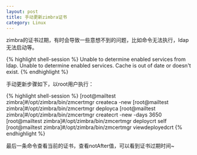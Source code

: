 ```yaml
---
layout: post
title: 手动更新zimbra证书
category: Linux
---
```


zimbra的证书过期，有时会导致一些意想不到的问题，比如命令无法执行，ldap无法启动等。

{% highlight shell-session %}
Unable to determine enabled services from ldap.
Unable to determine enabled services. Cache is out of date or doesn't exist.
{% endhighlight %}

手动更新步骤如下，以root用户执行：

{% highlight shell-session %}
[root@mailtest zimbra]#/opt/zimbra/bin/zmcertmgr createca -new 
[root@mailtest zimbra]#/opt/zimbra/bin/zmcertmgr deployca 
[root@mailtest zimbra]#/opt/zimbra/bin/zmcertmgr createcrt -new -days 3650
[root@mailtest zimbra]#/opt/zimbra/bin/zmcertmgr deploycrt self 
[root@mailtest zimbra]#/opt/zimbra/bin/zmcertmgr viewdeployedcrt
{% endhighlight %}

最后一条命令查看当前的证书，查看notAfter值，可以看到证书过期时间~
